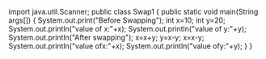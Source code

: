 import java.util.Scanner;
public class Swap1 {
 public static void main(String args[]) {
  System.out.print("Before Swapping");
  int x=10;
  int y=20;
  System.out.println("value of x:"+x);
  System.out.println("value of y:"+y);
  System.out.println("After swapping");
  x=x+y;
  y=x-y;
  x=x-y;
  System.out.println("value ofx:"+x);
  System.out.println("value ofy:"+y);
  }
 }
  
